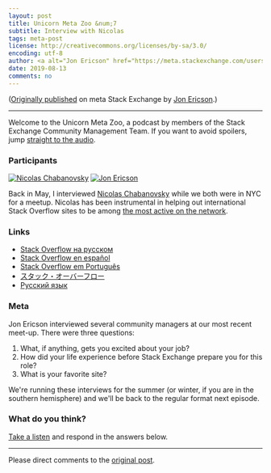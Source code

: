 ```yaml
---
layout: post
title: Unicorn Meta Zoo &num;7
subtitle: Interview with Nicolas
tags: meta-post
license: http://creativecommons.org/licenses/by-sa/3.0/
encoding: utf-8
author: <a alt="Jon Ericson" href="https://meta.stackexchange.com/users/1438/jon-ericson">Jon Ericson</a>
date: 2019-08-13
comments: no
---
```


([Originally published](https://meta.stackexchange.com/q/332176/1438) on meta Stack Exchange by <a alt="Jon Ericson" href="https://meta.stackexchange.com/users/1438/jon-ericson">Jon Ericson</a>.)

---

Welcome to the Unicorn Meta Zoo, a podcast by members of the Stack
Exchange Community Management Team. If you want to avoid spoilers, jump
[straight to the audio][1].

### Participants 

[![Nicolas Chabanovsky](https://stackexchange.com/users/flair/272910.png)](https://stackexchange.com/users/272910)
[![Jon Ericson](https://stackexchange.com/users/flair/1083.png)](https://stackexchange.com/users/1083)

Back in May, I interviewed [Nicolas Chabanovsky](https://stackoverflow.blog/2015/06/11/welcome-nicolas-chabanovsky-and-stack-overflow-in-russian/) 
while we both were in NYC for a meetup. Nicolas has been instrumental in helping out international Stack Overflow sites to be among [the most active on the network](https://stackexchange.com/sites#questionsperday).

### Links

* [Stack Overflow на русском](https://ru.stackoverflow.com/)
* [Stack Overflow en español](https://es.stackoverflow.com/)
* [Stack Overflow em Português](https://pt.stackoverflow.com/)
* [スタック・オーバーフロー](https://ja.stackoverflow.com/)
* [Русский язык](https://rus.stackexchange.com/)


### Meta

Jon Ericson interviewed several community managers at our most recent
meet-up. There were three questions:

1. What, if anything, gets you excited about your job?
2. How did your life experience before Stack Exchange prepare you for
   this role?
3. What is your favorite site?

We're running these interviews for the summer (or winter, if you are
in the southern hemisphere) and we'll be back to the regular format
next episode.

### What do you think?

[Take a listen][1] and respond in the answers below.

  [1]: https://dts.podtrac.com/redirect.mp3/unicorn-meta-zoo.github.io/episodes/nicolas.mp3


---

Please direct comments to the [original post](https://meta.stackexchange.com/q/332176/1438).

